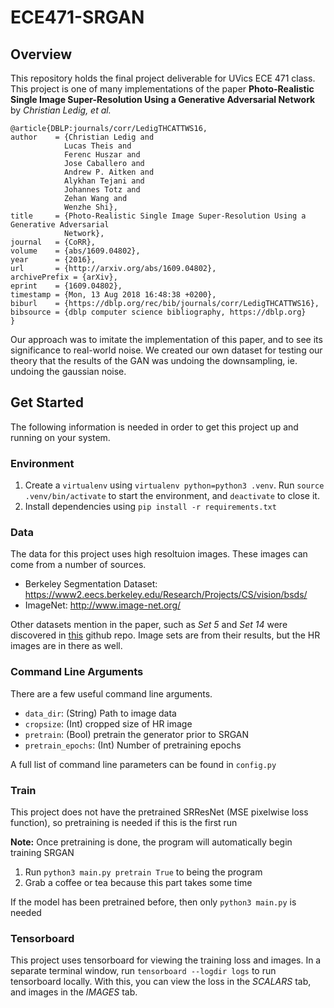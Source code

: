 # ECE471-SRGAN

## Overview
This repository holds the final project deliverable for UVics ECE 471 class. This project is one of many implementations of the paper **Photo-Realistic Single Image Super-Resolution Using a Generative Adversarial Network** by *Christian Ledig, et al.*

```
@article{DBLP:journals/corr/LedigTHCATTWS16,
author    = {Christian Ledig and
            Lucas Theis and
            Ferenc Huszar and
            Jose Caballero and
            Andrew P. Aitken and
            Alykhan Tejani and
            Johannes Totz and
            Zehan Wang and
            Wenzhe Shi},
title     = {Photo-Realistic Single Image Super-Resolution Using a Generative Adversarial
            Network},
journal   = {CoRR},
volume    = {abs/1609.04802},
year      = {2016},
url       = {http://arxiv.org/abs/1609.04802},
archivePrefix = {arXiv},
eprint    = {1609.04802},
timestamp = {Mon, 13 Aug 2018 16:48:38 +0200},
biburl    = {https://dblp.org/rec/bib/journals/corr/LedigTHCATTWS16},
bibsource = {dblp computer science bibliography, https://dblp.org}
}
```

Our approach was to imitate the implementation of this paper, and to see its significance to real-world noise. We created our own dataset for testing our theory that the results of the GAN was undoing the downsampling, ie. undoing the gaussian noise.

## Get Started

The following information is needed in order to get this project up and running on your system.

### Environment

1. Create a `virtualenv` using `virtualenv python=python3 .venv`. Run `source .venv/bin/activate` to start the environment, and `deactivate` to close it.
2. Install dependencies using `pip install -r requirements.txt`

### Data

The data for this project uses high resoltuion images. These images can come from a number of sources.
- Berkeley Segmentation Dataset: https://www2.eecs.berkeley.edu/Research/Projects/CS/vision/bsds/
- ImageNet: http://www.image-net.org/

Other datasets mention in the paper, such as *Set 5* and *Set 14* were discovered in [this](https://github.com/jbhuang0604/SelfExSR) github repo. Image sets are from their results, but the HR images are in there as well.

### Command Line Arguments

There are a few useful command line arguments.

- `data_dir`: (String) Path to image data
- `cropsize`: (Int) cropped size of HR image
- `pretrain`: (Bool) pretrain the generator prior to SRGAN
- `pretrain_epochs`: (Int) Number of pretraining epochs

A full list of command line parameters can be found in `config.py`

### Train

This project does not have the pretrained SRResNet (MSE pixelwise loss function), so pretraining is needed if this is the first run

**Note:** Once pretraining is done, the program will automatically begin training SRGAN

1. Run `python3 main.py pretrain True` to being the program
2. Grab a coffee or tea because this part takes some time

If the model has been pretrained before, then only `python3 main.py` is needed

### Tensorboard

This project uses tensorboard for viewing the training loss and images. In a separate terminal window, run `tensorboard --logdir logs` to run tensorboard locally. With this, you can view the loss in the *SCALARS* tab, and images in the *IMAGES* tab.